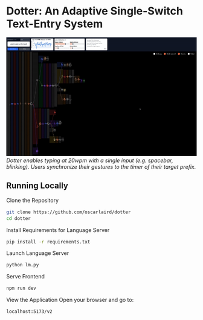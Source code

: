 # Dotter: An Adaptive Single-Switch Text-Entry System

![Dotter Demo: Typing with a single switch](dotter_demo.gif)
*Dotter enables typing at 20wpm with a single input (e.g. spacebar, blinking). Users synchronize
their gestures to the timer of their target prefix.*


## Running Locally

Clone the Repository
```sh
git clone https://github.com/oscarlaird/dotter
cd dotter
```
Install Requirements for Language Server
```sh
pip install -r requirements.txt
```
Launch Language Server
```sh
python lm.py
```

Serve Frontend
```sh
npm run dev
```
View the Application
Open your browser and go to:
```
localhost:5173/v2
```
